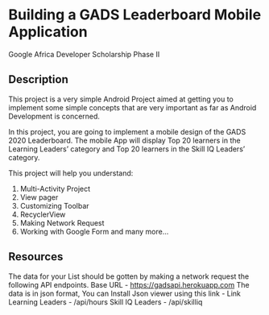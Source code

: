 # Building a GADS Leaderboard Mobile Application

Google Africa Developer Scholarship Phase II 

## Description

This project is a very simple Android Project aimed at getting you to implement some simple concepts that are very important as far as Android Development is concerned.

In this project, you are going to implement a mobile design of the GADS 2020 Leaderboard.
The mobile App will display Top 20 learners in the Learning Leaders’ category and Top 20 learners in the Skill IQ Leaders’ category.

This project will help you understand:
1) Multi-Activity Project
2) View pager
3) Customizing Toolbar
4) RecyclerView
5) Making Network Request
6) Working with Google Form and many more...

## Resources

The data  for your List should be gotten by making a network request the following API endpoints.
Base URL - https://gadsapi.herokuapp.com
The data is in json format, You can Install Json viewer using this link - Link
Learning Leaders - /api/hours
Skill IQ Leaders - /api/skilliq

